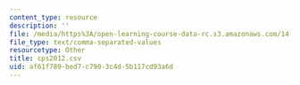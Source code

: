 ```yaml
---
content_type: resource
description: ''
file: /media/https%3A/open-learning-course-data-rc.s3.amazonaws.com/14-382-econometrics-spring-2017/af61f789bed7c7903c4d5b117cd93a6d_cps2012.csv
file_type: text/comma-separated-values
resourcetype: Other
title: cps2012.csv
uid: af61f789-bed7-c790-3c4d-5b117cd93a6d
---
```

